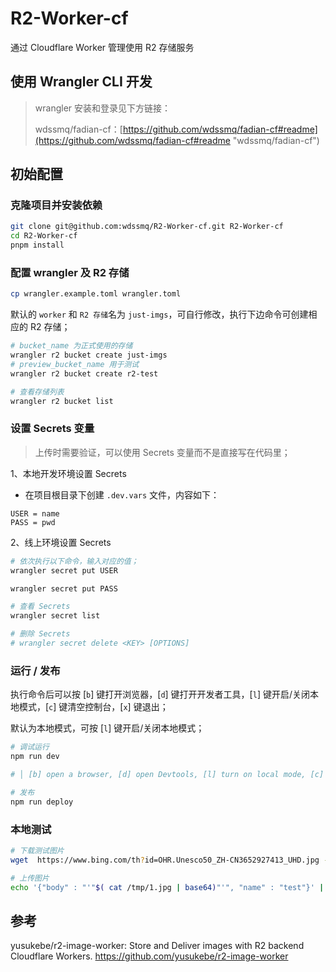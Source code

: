 # R2-Worker-cf
通过 Cloudflare Worker 管理使用 R2 存储服务

## 使用 Wrangler CLI 开发

> wrangler 安装和登录见下方链接：
>
> wdssmq/fadian-cf：[https://github.com/wdssmq/fadian-cf#readme](https://github.com/wdssmq/fadian-cf#readme "wdssmq/fadian-cf")


## 初始配置

### 克隆项目并安装依赖

```bash
git clone git@github.com:wdssmq/R2-Worker-cf.git R2-Worker-cf
cd R2-Worker-cf
pnpm install

```

### 配置 wrangler 及 R2 存储

```bash
cp wrangler.example.toml wrangler.toml

```

默认的 `worker` 和 `R2 存储`名为 `just-imgs`，可自行修改，执行下边命令可创建相应的 R2 存储；

```bash
# bucket_name 为正式使用的存储
wrangler r2 bucket create just-imgs
# preview_bucket_name 用于测试
wrangler r2 bucket create r2-test

# 查看存储列表
wrangler r2 bucket list

```

### 设置 Secrets 变量

> 上传时需要验证，可以使用 Secrets 变量而不是直接写在代码里；

1、本地开发环境设置 Secrets

- 在项目根目录下创建 `.dev.vars` 文件，内容如下：

```dotenv
USER = name
PASS = pwd

```

2、线上环境设置 Secrets

```bash
# 依次执行以下命令，输入对应的值；
wrangler secret put USER

wrangler secret put PASS

# 查看 Secrets
wrangler secret list

# 删除 Secrets
# wrangler secret delete <KEY> [OPTIONS]
```


### 运行 / 发布

执行命令后可以按 \[`b`\] 键打开浏览器，\[`d`\] 键打开开发者工具，\[`l`\] 键开启/关闭本地模式，\[`c`\] 键清空控制台，\[`x`\] 键退出；

默认为本地模式，可按 \[`l`\] 键开启/关闭本地模式；

```bash
# 调试运行
npm run dev

# │ [b] open a browser, [d] open Devtools, [l] turn on local mode, [c] clear console, [x] to exit

```

```bash
# 发布
npm run deploy

```

### 本地测试

```bash
# 下载测试图片
wget  https://www.bing.com/th?id=OHR.Unesco50_ZH-CN3652927413_UHD.jpg -O /tmp/1.jpg

# 上传图片
echo '{"body" : "'"$( cat /tmp/1.jpg | base64)"'", "name" : "test"}' | curl -XPUT -H  "Content-Type: application/json" -d @-  https://change_user_here:change_pass_here@change_url_here/upload -vvv

```

## 参考

yusukebe/r2-image-worker: Store and Deliver images with R2 backend Cloudflare Workers.
https://github.com/yusukebe/r2-image-worker
